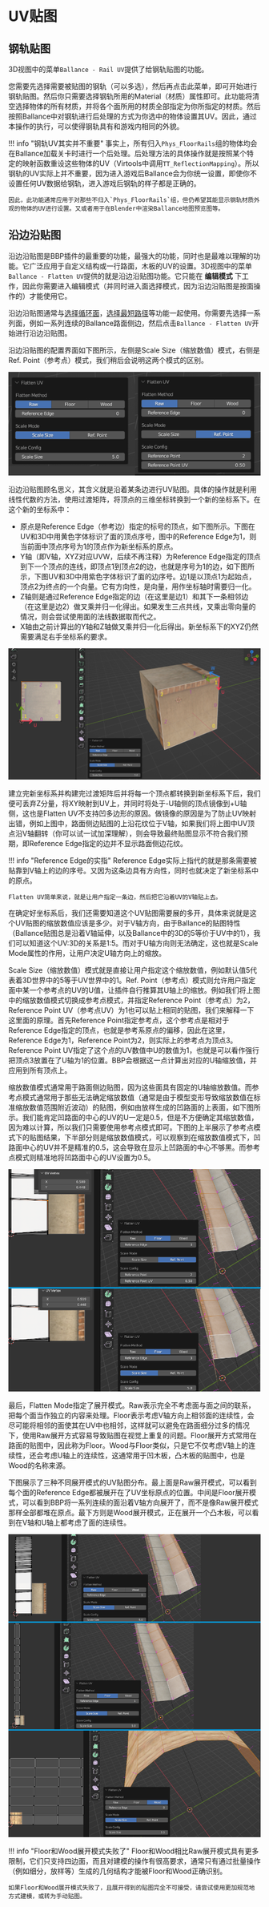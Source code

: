 # UV贴图

## 钢轨贴图

3D视图中的菜单`Ballance - Rail UV`提供了给钢轨贴图的功能。

您需要先选择需要被贴图的钢轨（可以多选），然后再点击此菜单，即可开始进行钢轨贴图。然后你只需要选择钢轨所用的Material（材质）属性即可。此功能将清空选择物体的所有材质，并将各个面所用的材质全部指定为你所指定的材质。然后按照Ballance中对钢轨进行后处理的方式为你选中的物体设置其UV。因此，通过本操作的执行，可以使得钢轨具有和游戏内相同的外貌。

!!! info "钢轨UV其实并不重要"
    事实上，所有归入`Phys_FloorRails`组的物体均会在Ballance加载关卡时进行一个后处理。后处理方法的具体操作就是按照某个特定的映射函数重设这些物体的UV（Virtools中调用`TT_ReflectionMapping`）。所以钢轨的UV实际上并不重要，因为进入游戏后Ballance会为你统一设置，即使你不设置任何UV数据给钢轨，进入游戏后钢轨的样子都是正确的。

    因此，此功能通常应用于对那些不归入`Phys_FloorRails`组，但仍希望其能显示钢轨材质外观的物体的UV进行设置。又或者用于在Blender中渲染Ballance地图预览图等。

## 沿边沿贴图

沿边沿贴图是BBP插件的最重要的功能，最强大的功能，同时也是最难以理解的功能。它广泛应用于自定义结构或一行路面，木板的UV的设置。3D视图中的菜单`Ballance - Flatten UV`提供的就是沿边沿贴图功能。它只能在 **编辑模式** 下工作，因此你需要进入编辑模式（并同时进入面选择模式，因为沿边沿贴图是按面操作的）才能使用它。

沿边沿贴图通常与[选择循环面](https://docs.blender.org/manual/en/3.6/modeling/meshes/selecting/loops.html)，[选择最短路径](https://docs.blender.org/manual/en/3.6/modeling/meshes/selecting/linked.html#bpy-ops-mesh-shortest-path-select)等功能一起使用。你需要先选择一系列面，例如一系列连续的Ballance路面侧边，然后点击`Ballance - Flatten UV`开始进行沿边沿贴图。

沿边沿贴图的配置界面如下图所示，左侧是Scale Size（缩放数值）模式，右侧是Ref. Point（参考点）模式，我们稍后会说明这两个模式的区别。

![](../imgs/flatten-uv.png)

沿边沿贴图顾名思义，其含义就是沿着某条边进行UV贴图。具体的操作就是利用线性代数的方法，使用过渡矩阵，将顶点的三维坐标转换到一个新的坐标系下。在这个新的坐标系中：

* 原点是Reference Edge（参考边）指定的标号的顶点，如下图所示。下图在UV和3D中用黄色字体标识了面的顶点序号，图中的Reference Edge为1，则当前面中顶点序号为1的顶点作为新坐标系的原点。
* Y轴（即V轴，XYZ对应UVW，后续不再注释）为Reference Edge指定的顶点到下一个顶点的连线，即顶点1到顶点2的边，也就是序号为1的边，如下图所示，下图UV和3D中用紫色字体标识了面的边序号。边1是以顶点1为起始点，顶点2为终点的一个向量。它有方向性，是向量，用作坐标轴时需要归一化。
* Z轴则是通过Reference Edge指定的边（在这里是边1）和其下一条相邻边（在这里是边2）做叉乘并归一化得出。如果发生三点共线，叉乘出零向量的情况，则会尝试使用面的法线数据取而代之。
* X轴由之前计算出的Y轴和Z轴做叉乘并归一化后得出。新坐标系下的XYZ仍然需要满足右手坐标系的要求。

![](../imgs/flatten-uv-mechanism.png)

建立完新坐标系并构建完过渡矩阵后并将每一个顶点都转换到新坐标系下后，我们便可丢弃Z分量，将XY映射到UV上，并同时将处于-U轴侧的顶点镜像到+U轴侧，这也是Flatten UV不支持凹多边形的原因。做镜像的原因是为了防止UV映射出错，例如上图中，路面侧边贴图的上沿花纹位于V轴，如果我们将上图中UV顶点沿V轴翻转（你可以试一试加深理解），则会导致最终贴图显示不符合我们预期，即Reference Edge指定的边并不显示路面侧边花纹。

!!! info "Reference Edge的实指"
    Reference Edge实际上指代的就是那条需要被贴靠到V轴上的边的序号。又因为这条边具有方向性，同时也就决定了新坐标系中的原点。
    
    Flatten UV简单来说，就是让用户指定一条边，然后把它沿着UV的V轴贴上去。

在确定好坐标系后，我们还需要知道这个UV贴图需要展的多开，具体来说就是这个UV贴图的缩放数值应该是多少。对于V轴方向，由于Ballance的贴图特性（Ballance贴图总是沿着V轴延伸，以及Ballance中的3D的5等价于UV中的1），我们可以知道这个UV:3D的关系是1:5。而对于U轴方向则无法确定，这也就是Scale Mode属性的作用，让用户决定U轴方向上的缩放。

Scale Size（缩放数值）模式就是直接让用户指定这个缩放数值，例如默认值5代表着3D世界中的5等于UV世界中的1。Ref. Point（参考点）模式则允许用户指定面中某一个参考点的UV的U值，让插件自行推算其U轴上的缩放。例如我们将上图中的缩放数值模式切换成参考点模式，并指定Reference Point（参考点）为2，Reference Point UV（参考点UV）为1也可以贴上相同的贴图，我们来解释一下这里面的原理。首先Reference Point指定参考点，这个参考点是相对于Reference Edge指定的顶点，也就是参考系原点的偏移，因此在这里，Reference Edge为1，Reference Point为2，则实际上的参考点为顶点3。Reference Point UV指定了这个点的UV数值中U的数值为1，也就是可以看作强行把顶点3放置在了U轴为1的位置。BBP会根据这一点计算出对应的U轴缩放值，并应用到所有顶点上。

缩放数值模式通常用于路面侧边贴图，因为这些面具有固定的U轴缩放数值。而参考点模式通常用于那些无法确定缩放数值（通常是由于模型变形导致缩放数值在标准缩放数值范围附近波动）的贴图，例如由放样生成的凹路面的上表面，如下图所示。我们能肯定凹路面的中心的UV的U一定是0.5，但是不方便确定其缩放数值，因为难以计算，所以我们只需要使用参考点模式即可。下图的上半展示了参考点模式下的贴图结果，下半部分则是缩放数值模式，可以观察到在缩放数值模式下，凹路面中心的UV并不是精准的0.5，这会导致在显示上凹路面的中心不够黑。而参考点模式则精准地将凹路面中心的UV设置为0.5。

![](../imgs/flatten-uv-scale-mode.png)

最后，Flatten Mode指定了展开模式。Raw表示完全不考虑面与面之间的联系，把每个面当作独立的内容来处理。Floor表示考虑V轴方向上相邻面的连续性，会尽可能将相邻的面使其在UV中也相邻，这样就可以避免在路面细分过多的情况下，使用Raw展开方式容易导致贴图在视觉上重复的问题。Floor展开方式常用在路面的贴图中，因此称为Floor。Wood与Floor类似，只是它不仅考虑V轴上的连续性，还会考虑U轴上的连续性，这通常用于凹木板，凸木板的贴图中，也是Wood的名称来源。

下图展示了三种不同展开模式的UV贴图分布。最上面是Raw展开模式，可以看到每个面的Reference Edge都被展开在了UV坐标原点的位置。中间是Floor展开模式，可以看到BBP将一系列连续的面沿着V轴方向展开了，而不是像Raw展开模式那样全部都堆在原点。最下方则是Wood展开模式，正在展开一个凸木板，可以看到在V轴和U轴上都考虑了面的连续性。

![](../imgs/flatten-uv-flatten-mode.png)

!!! info "Floor和Wood展开模式失败了"
    Floor和Wood相比Raw展开模式具有更多限制，它们只支持四边面，而且对建模的操作有很高要求，通常只有通过批量操作（例如细分，放样等）生成的几何结构才能被Floor和Wood正确识别。

    如果Floor和Wood展开模式失败了，且展开得到的贴图完全不可接受，请尝试使用更加规范地方式建模，或转为手动贴图。
